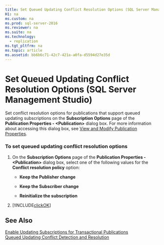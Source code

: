 ```yaml
---
title: Set Queued Updating Conflict Resolution Options (SQL Server Management Studio)
H1: na
ms.custom: na
ms.prod: sql-server-2016
ms.reviewer: na
ms.suite: na
ms.technology: 
  - replication
ms.tgt_pltfrm: na
ms.topic: article
ms.assetid: bb6b6c71-42c7-421a-a0fa-d5594d27e35d
---
```

# Set Queued Updating Conflict Resolution Options (SQL Server Management Studio)
  Set conflict resolution options for publications that support queued updating subscriptions on the **Subscription Options** page of the **Publication Properties \- \<Publication\>** dialog box. For more information about accessing this dialog box, see [View and Modify Publication Properties](../../Topics/TopicNameNotContainA/View-and-Modify-Publication-Properties.md).  
  
### To set queued updating conflict resolution options  
  
1.  On the **Subscription Options** page of the **Publication Properties \- \<Publication\>** dialog box, select one of the following values for the **Conflict resolution policy** option:  
  
    -   **Keep the Publisher change**  
  
    -   **Keep the Subscriber change**  
  
    -   **Reinitialize the subscription**  
  
2.  [!INCLUDE[clickOK](../../Token/Other/clickOK_md.md)]  
  
## See Also  
 [Enable Updating Subscriptions for Transactional Publications](../../Topics/TopicNameNotContainA/Enable-Updating-Subscriptions-for-Transactional-Publications.md)   
 [Queued Updating Conflict Detection and Resolution](../../Topics/TopicNameNotContainA/Queued-Updating-Conflict-Detection-and-Resolution.md)  
  
  